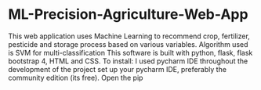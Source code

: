 # ML-Precision-Agriculture-Web-App
This web application uses Machine Learning to recommend crop, fertilizer, pesticide and storage process based on various variables. Algorithm used is SVM for multi-classification
This software is built with python, flask, flask bootstrap 4, HTML and CSS.
To install:
I used pycharm IDE throughout the development of the project
set up your pycharm IDE, preferably the community edition (its free).
Open the pip
